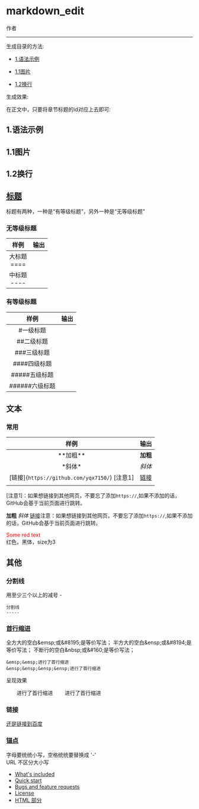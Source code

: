 # markdown_edit
  
作者

----
生成目录的方法:

* [1.语法示例](#1)

* [1.1图片](#1.1)

* [1.2换行](#1.2)

生成效果:

在正文中，只要将章节标题的id对应上去即可:

<h2 id="1">1.语法示例</h1>

<h2 id="2">1.1图片</h2>

<h2 id="3">1.2换行</h3>


## [标题]

标题有两种，一种是“有等级标题”，另外一种是“无等级标题” 

### 无等级标题 
|    样例    |   输出  | 
| :-----:  | :------:| 
|  大标题  <br> ==== |  |
|   中标题 <br> ----  |   |


### 有等级标题
|    样例    |   输出  | 
| :-----:  | :------:| 
|   #一级标题  |    |
|  ##二级标题   |    |
| ###三级标题  |   |
| ####四级标题   |   |
| #####五级标题    |   |
| ######六级标题    |   |


## 文本
### 常用
|    样例    |   输出  | 
| :-------:  | :--------:| 
| \*\*加粗** | **加粗**  | 
| \*斜体*    | *斜体* | 
| \[链接](`https://github.com/yqx7150/`) [注意1]  | [链接](https://github.com/yqx7150/) | 
|                 |   |


[注意1]：如果想链接到其他网页，不要忘了添加`https://`,如果不添加的话，GitHub会基于当前页面进行跳转。





**加粗** 
*斜体* 
[链接](https://github.com/yqx7150/)注意：如果想链接到其他网页，不要忘了添加`https://`,如果不添加的话，GitHub会基于当前页面进行跳转。

<span style="color: red"> Some red text </span>      
           <span color='red'  size=3 face="黑体">  红色，黑体，size为3 </span> 

## 其他

### 分割线
用至少三个以上的减号 -
```
分割线  
----- 
```

### [首行缩进]

全方大的空白\&emsp;或\&#8195;是等价写法；
半方大的空白\&ensp;或\&#8194;是等价写法；
不断行的空白\&nbsp;或\&#160;是等价写法；
```
&emsp;&emsp;进行了首行缩进
&ensp;&ensp;&ensp;&ensp;进行了首行缩进
```
呈现效果

&emsp;&emsp;进行了首行缩进
&ensp;&ensp;&ensp;&ensp;进行了首行缩进


### 链接
[还是链接到百度][1]

[1]:https://www.baidu.com 

### [锚点]
字母要统统小写，空格统统要替换成 '-'  
URL 不区分大小写   

- [What's included](#whats-included)
- [Quick start](#quick-start)
- [Bugs and feature requests](#bugs-and-feature-requests)
- [License](#license)
- [HTML 部分](#html-部分)

[锚点]:https://www.jianshu.com/p/baa5aaab4018
[标题]:https://www.jianshu.com/p/63ff519e90e4
[首行缩进]:https://blog.csdn.net/thither_shore/article/details/52205748
